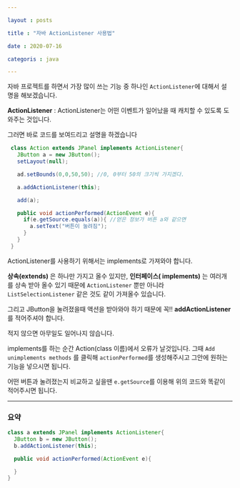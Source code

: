 ```yaml
---

layout : posts

title : "자바 ActionListener 사용법"

date : 2020-07-16

categoris : java

---
```



자바 프로젝트를 하면서 가장 많이 쓰는 기능 중 하나인 `ActionListener`에 대해서 설명을 해보겠습니다.

**ActionListener**
: ActionListener는 어떤 이벤트가 일어났을 때 캐치할 수 있도록 도와주는 것입니다.

그러면 바로 코드를 보여드리고 설명을 하겠습니다

```java
 class Action extends JPanel implements ActionListener{
   JButton a = new JButton();
   setLayout(null);

   ad.setBounds(0,0,50,50); //0, 0부터 50의 크기씩 가지겠다.

   a.addActionListener(this);

   add(a);

   public void actionPerformed(ActionEvent e){
     if(e.getSource.equals(a)){ //얻은 정보가 버튼 a와 같으면
       a.setText("버튼이 눌려짐");
     }
   }
 }
```

ActionListener를 사용하기 위해서는 implements로 가져와야 합니다.

**상속(extends)** 은 하나만 가지고 올수 있지만, **인터페이스( implements)** 는 여러개를 상속 받아 올수 있기 때문에 `ActionListener` 뿐만 아니라 `ListSelectionListener` 같은 것도 같이 가져올수 있습니다.

그리고 JButton을 눌려졌을때 액션을 받아와야 하기 때문에 꼭!! **addActionListener** 를 적어주셔야 합니다.

적지 않으면 아무일도 일어나지 않습니다.

implements를 하는 순간 Action(class 이름)에서 오류가 날것입니다.
그때 `Add unimplements methods` 를 클릭해 `actionPerformed`를 생성해주시고
그안에 원하는 기능을 넣으시면 됩니다.

어떤 버튼과 눌려졌는지 비교하고 싶을땐 `e.getSource`를 이용해 위의 코드와 똑같이 적어주시면 됩니다.

<hr>

<h3>요약</h3>

```java
class a extends JPanel implements ActionListener{
  JButton b = new JButton();
  b.addActionListener(this);

  public void actionPerformed(ActionEvent e){

  }
}
```
